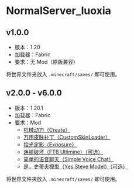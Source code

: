 # NormalServer_luoxia

## v1.0.0

- 版本：1.20
- 加载器：Fabric
- 要求：无 Mod（原版兼容）

将世界文件夹放入 `.minecraft/saves/` 即可使用。

## v2.0.0 - v6.0.0

- 版本：1.20.1
- 加载器：Fabric
- 要求：Mod
  - [机械动力（Create）](https://www.mcmod.cn/class/2021.html)
  - [万用皮肤补丁（CustomSkinLoader）](https://www.mcmod.cn/class/883.html)
  - [拾光定影（Exposure）](https://www.mcmod.cn/class/12905.html)
  - [连锁破坏（FTB Ultimine）（可选）](https://www.mcmod.cn/class/3004.html)
  - [简单的语音聊天（Simple Voice Chat）](https://www.mcmod.cn/class/3693.html)
  - [是，史蒂夫模型（Yes Steve Model）（可选）](https://www.mcmod.cn/class/8616.html)


将世界文件夹放入 `.minecraft/saves/` 即可使用。